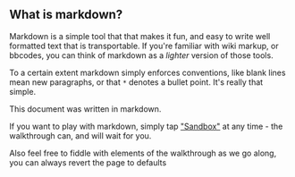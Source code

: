 ## What is markdown?

Markdown is a simple tool that that makes it fun, and easy to write well
formatted text that is transportable.  If you're familiar with wiki markup, or
bbcodes, you can think of markdown as a *lighter* version of those tools.

To a certain extent markdown simply enforces conventions, like blank lines mean
new paragraphs, or that `*` denotes a bullet point.  It's really that simple.

This document was written in markdown.

If you want to play with markdown, simply tap ["Sandbox"](#/sandbox) at any
time - the walkthrough can, and will wait for you.

Also feel free to fiddle with elements of the walkthrough as we go along, you
can always revert the page to defaults
